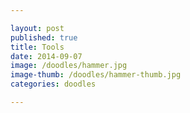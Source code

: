 ```yaml
---

layout: post
published: true
title: Tools
date: 2014-09-07
image: /doodles/hammer.jpg
image-thumb: /doodles/hammer-thumb.jpg
categories: doodles

---
```



